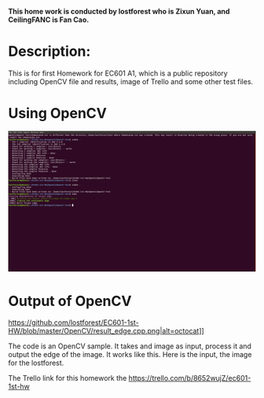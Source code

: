 ﻿
**This home work is conducted by lostforest who is Zixun Yuan, and CeilingFANC is Fan Cao.**

# Description:

This is for first Homework for EC601 A1, which is a public repository including OpenCV file and results, image of Trello and some other test files.

# Using OpenCV

![Alt text](/Image/cmakeAndMake.png)

# Output of OpenCV
https://github.com/lostforest/EC601-1st-HW/blob/master/OpenCV/result_edge.cpp.png|alt=octocat]]

The code is an OpenCV sample. It takes and image as input, process it and output the edge of the image. It works like this.
Here is the input, the image for the lostforest.

The Trello link for this homework the  https://trello.com/b/8652wujZ/ec601-1st-hw

